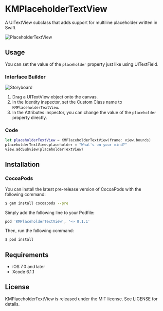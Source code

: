 KMPlaceholderTextView
============

A UITextView subclass that adds support for multiline placeholder written in Swift.

![PlaceholderTextView](https://raw.githubusercontent.com/MoZhouqi/KMPlaceholderTextView/master/Screenshots/preview.gif)

## Usage

You can set the value of the `placeholder` property just like using UITextField.

### Interface Builder

![Storyboard](https://raw.githubusercontent.com/MoZhouqi/KMPlaceholderTextView/master/Screenshots/storyboard-setting.gif)

1. Drag a UITextView object onto the canvas.
2. In the Identity inspector, set the Custom Class name to `KMPlaceholderTextView`.
3. In the Attributes inspector, you can change the value of the `placeholder` property directly.

### Code

```swift
let placeholderTextView = KMPlaceholderTextView(frame: view.bounds)
placeholderTextView.placeholder = "What's on your mind?"
view.addSubview(placeholderTextView)
```
## Installation

### CocoaPods

You can install the latest pre-release version of CocoaPods with the following command:

```bash
$ gem install cocoapods --pre
```

Simply add the following line to your Podfile:

```ruby
pod 'KMPlaceholderTextView', '~> 0.1.1' 
```

Then, run the following command:

```bash
$ pod install
```

## Requirements

- iOS 7.0 and later 
- Xcode 6.1.1

## License

KMPlaceholderTextView is released under the MIT license. See LICENSE for details.
